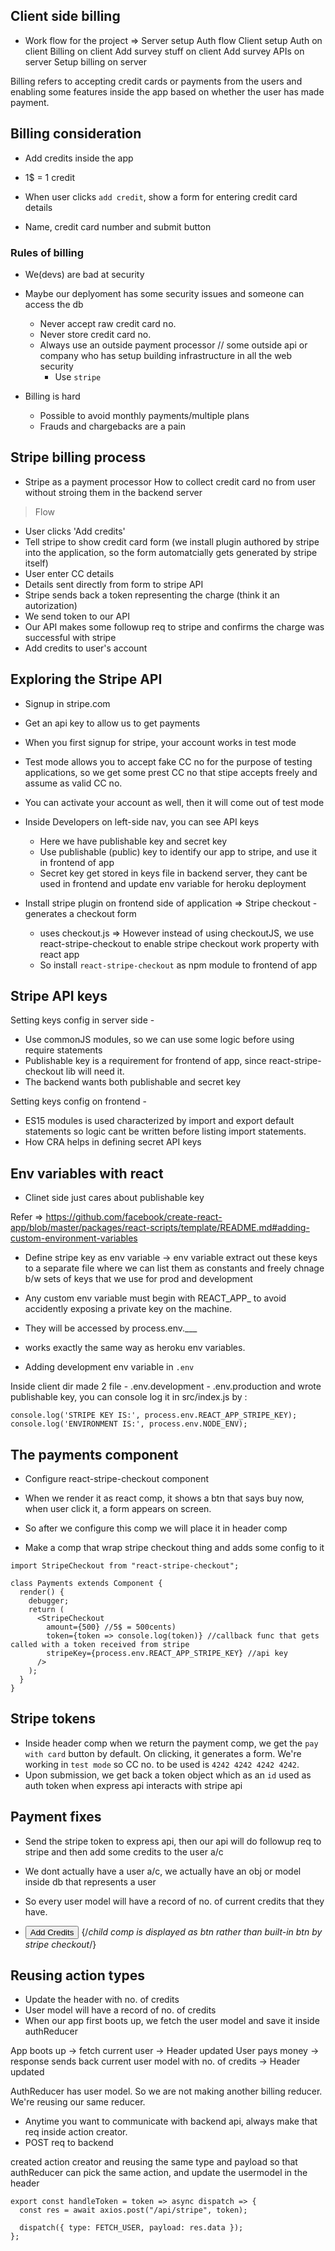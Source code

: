 ##  Client side billing

- Work flow for the project =>
Server setup
Auth flow
Client setup
Auth on client
Billing on client
Add survey stuff on client
Add survey APIs on server
Setup billing on server


Billing refers to accepting credit cards or payments from the users and enabling some features inside the app based on whether the user has made payment.


## Billing consideration
- Add credits inside the app
- 1$ = 1 credit

- When user clicks `add credit`, show a form for entering credit card details
- Name, credit card number and submit button

### Rules of billing
- We(devs) are bad at security
- Maybe our deplyoment has some security issues and someone can access the db
    - Never accept raw credit card no.
    - Never store credit card no.
    - Always use an outside payment processor // some outside api or company who has setup building infrastructure in all the web security
        - Use `stripe`

- Billing is hard
    - Possible to avoid monthly payments/multiple plans
    - Frauds and chargebacks are a pain


## Stripe billing process
- Stripe as a payment processor
 How to collect credit card no from user without stroing them in the backend server

> Flow
 
 - User clicks 'Add credits'
 - Tell stripe to show credit card form (we install plugin authored by stripe into the application, so the form automatcially gets generated by stripe itself)
 - User enter CC details
 - Details sent directly from form to stripe API
 - Stripe sends back a token representing the charge (think it an autorization)
 - We send token to our API
 - Our API makes some followup req to stripe and confirms the charge was successful with stripe
 - Add credits to user's account



## Exploring the Stripe API
- Signup in stripe.com
- Get an api key to allow us to get payments
- When you first signup for stripe, your account works in test mode
- Test mode allows you to accept fake CC no for the purpose of testing applications, so we get some prest CC no that stipe accepts freely and assume as valid CC no.
- You can activate your account as well, then it will come out of test mode

- Inside Developers on left-side nav, you can see API keys
    - Here we have publishable key and secret key
    - Use publishable (public) key to identify our app to stripe, and use it in frontend of app
    - Secret key get stored in keys file in backend server, they cant be used in frontend and update env variable for heroku deployment

- Install stripe plugin on frontend side of application
    => Stripe checkout - generates a checkout form
    - uses checkout.js
    => However instead of using checkoutJS, we use react-stripe-checkout to enable stripe checkout work property with react app
    - So install `react-stripe-checkout` as npm module to frontend of app



## Stripe API keys

Setting keys config in server side -
- Use commonJS modules, so we can use some logic before using require statements
- Publishable key is a requirement for frontend of app, since react-stripe-checkout lib will need it.
- The backend wants both publishable and secret key


Setting keys config on frontend -
- ES15 modules is used characterized by import and export default statements so logic cant be written before listing import statements.
- How CRA helps in defining secret API keys



## Env variables with react
- Clinet side just cares about publishable key

Refer => https://github.com/facebook/create-react-app/blob/master/packages/react-scripts/template/README.md#adding-custom-environment-variables

- Define stripe key as env variable -> env variable extract out these keys to a separate file where we can list them as constants and freely chnage b/w sets of keys that we use for prod and development 

- Any custom env variable must begin with REACT_APP_ to avoid accidently exposing a private key on the machine.
- They will be accessed by process.env.___
- works exactly the same way as heroku env variables.


- Adding development env variable in `.env`

Inside client dir made 2 file 
    - .env.development
    - .env.production
and wrote publishable key, you can console log it in src/index.js by :

```
console.log('STRIPE KEY IS:', process.env.REACT_APP_STRIPE_KEY);
console.log('ENVIRONMENT IS:', process.env.NODE_ENV);
```



## The payments component
- Configure react-stripe-checkout component
- When we render it as react comp, it shows a btn that says buy now, when user click it, a form appears on screen.
- So after we configure this comp we will place it in header comp

- Make a comp that wrap stripe checkout thing and adds some config to it

```
import StripeCheckout from "react-stripe-checkout";

class Payments extends Component {
  render() {
    debugger;
    return (
      <StripeCheckout
        amount={500} //5$ = 500cents)
        token={token => console.log(token)} //callback func that gets called with a token received from stripe
        stripeKey={process.env.REACT_APP_STRIPE_KEY} //api key
      />
    );
  }
}

```



## Stripe tokens
- Inside header comp when we return the payment comp, we get the `pay with card` button by default. On clicking, it generates a form. We're working in `test mode` so CC no. to be used is `4242 4242 4242 4242`.
- Upon submission, we get back a token object which as an `id` used as auth token when express api interacts with stripe api



## Payment fixes
- Send the stripe token to express api, then our api will do followup req to stripe and then add some credits to the user a/c
- We dont actually have a user a/c, we actually have an obj or model inside db that represents a user
- So every user model will have a record of no. of current credits that they have.

- <StripeComp><button className="btn">Add Credits</button></StripeComp>
{/*child comp is displayed as btn rather than built-in btn by stripe checkout*/}



## Reusing action types
- Update the header with no. of credits
- User model will have a record of no. of credits
- When our app first boots up, we fetch the user model and save it inside authReducer


App boots up -> fetch current user -> Header updated
User pays money -> response sends back current user model with no. of credits -> Header updated

AuthReducer has user model. So we are not making another billing reducer. We're reusing our same reducer.

- Anytime you want to communicate with backend api, always make that req inside action creator.
- POST req to backend 

created action creator and reusing the same type and payload so that authReducer can pick the same action, and update the usermodel in the header

```
export const handleToken = token => async dispatch => {
  const res = await axios.post("/api/stripe", token);

  dispatch({ type: FETCH_USER, payload: res.data });
};
```